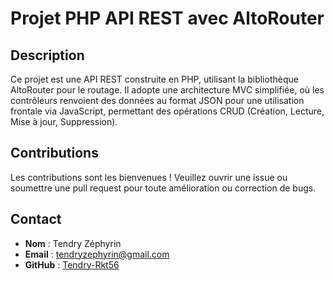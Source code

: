 # Projet PHP API REST avec AltoRouter

## Description
Ce projet est une API REST construite en PHP, utilisant la bibliothèque AltoRouter pour le routage. Il adopte une architecture MVC simplifiée, où les contrôleurs renvoient des données au format JSON pour une utilisation frontale via JavaScript, permettant des opérations CRUD (Création, Lecture, Mise à jour, Suppression).

## Contributions
Les contributions sont les bienvenues ! Veuillez ouvrir une issue ou soumettre une pull request pour toute amélioration ou correction de bugs.

## Contact
- **Nom** : Tendry Zéphyrin
- **Email** : tendryzephyrin@gmail.com
- **GitHub** : [Tendry-Rkt56](https://github.com/Tendry-Rkt56)
